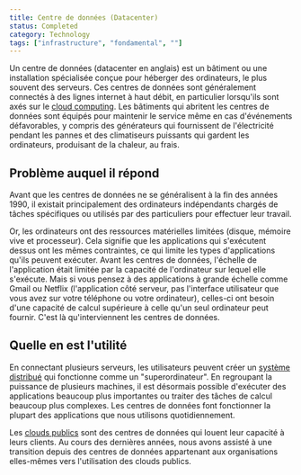 ```yaml
---
title: Centre de données (Datacenter)
status: Completed
category: Technology
tags: ["infrastructure", "fondamental", ""]
---
```


Un centre de données (datacenter en anglais) est un bâtiment ou une installation spécialisée conçue pour héberger des ordinateurs, le plus souvent des serveurs.
Ces centres de données sont généralement connectés à des lignes internet à haut débit, en particulier lorsqu'ils sont axés sur le [cloud computing](/fr/cloud-computing/).
Les bâtiments qui abritent les centres de données sont équipés pour maintenir le service même en cas d'événements défavorables, y compris des générateurs qui fournissent de l'électricité pendant les pannes et des climatiseurs puissants qui gardent les ordinateurs, produisant de la chaleur, au frais.

## Problème auquel il répond

Avant que les centres de données ne se généralisent à la fin des années 1990, il existait principalement des ordinateurs indépendants chargés de tâches spécifiques ou utilisés par des particuliers pour effectuer leur travail.

Or, les ordinateurs ont des ressources matérielles limitées (disque, mémoire vive et processeur).
Cela signifie que les applications qui s'exécutent dessus ont les mêmes contraintes, ce qui limite les types d'applications qu'ils peuvent exécuter.
Avant les centres de données, l'échelle de l'application était limitée par la capacité de l'ordinateur sur lequel elle s'exécute.
Mais si vous pensez à des applications à grande échelle comme Gmail ou Netflix (l'application côté serveur, pas l'interface utilisateur que vous avez sur votre téléphone ou votre ordinateur), celles-ci ont besoin d'une capacité de calcul supérieure à celle qu'un seul ordinateur peut fournir.
C'est là qu'interviennent les centres de données.

## Quelle en est l'utilité

En connectant plusieurs serveurs, les utilisateurs peuvent créer un [système distribué](/fr/distributed-systems/) qui fonctionne comme un "superordinateur".
En regroupant la puissance de plusieurs machines, il est désormais possible d'exécuter des applications beaucoup plus importantes ou traiter des tâches de calcul beaucoup plus complexes.
Les centres de données font fonctionner la plupart des applications que nous utilisons quotidiennement.

Les [clouds publics](/fr/cloud-computing/) sont des centres de données qui louent leur capacité à leurs clients.
Au cours des dernières années, nous avons assisté à une transition depuis des centres de données appartenant aux organisations elles-mêmes vers l'utilisation des clouds publics.

